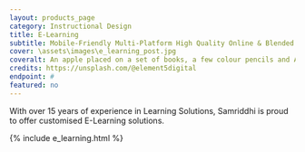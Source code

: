```yaml
---
layout: products_page
category: Instructional Design
title: E-Learning
subtitle: Mobile-Friendly Multi-Platform High Quality Online & Blended Learning Experiences for your Customers and Employees
cover: \assets\images\e_learning_post.jpg
coveralt: An apple placed on a set of books, a few colour pencils and ABC alphabet blocks
credits: https://unsplash.com/@element5digital
endpoint: #
featured: no
---
```

With over 15 years of experience in Learning Solutions, Samriddhi is proud to offer customised E-Learning solutions.

{% include e_learning.html %}
